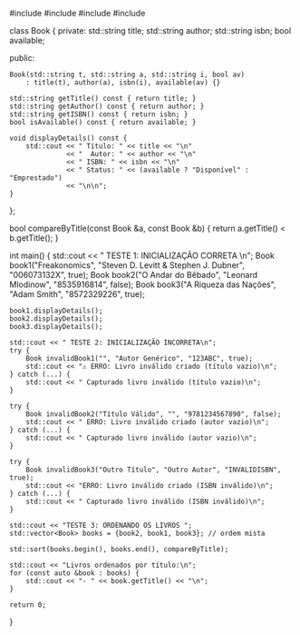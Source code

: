 #include <iostream>
#include <string>
#include <vector>
#include <algorithm>

class Book {
private:
    std::string title;
    std::string author;
    std::string isbn;
    bool available;

public:

    Book(std::string t, std::string a, std::string i, bool av) 
        : title(t), author(a), isbn(i), available(av) {}

    std::string getTitle() const { return title; }
    std::string getAuthor() const { return author; }
    std::string getISBN() const { return isbn; }
    bool isAvailable() const { return available; }

    void displayDetails() const {
        std::cout << " Título: " << title << "\n"
                  << "  Autor: " << author << "\n"
                  << " ISBN: " << isbn << "\n"
                  << " Status: " << (available ? "Disponível" : "Emprestado") 
                  << "\n\n";
    }
};

bool compareByTitle(const Book &a, const Book &b) {
    return a.getTitle() < b.getTitle();
}

int main() {
    std::cout << " TESTE 1: INICIALIZAÇÃO CORRETA \n";
    Book book1("Freakonomics", "Steven D. Levitt & Stephen J. Dubner", "006073132X", true);
    Book book2("O Andar do Bêbado", "Leonard Mlodinow", "8535916814", false);
    Book book3("A Riqueza das Nações", "Adam Smith", "8572329226", true);

    book1.displayDetails();
    book2.displayDetails();
    book3.displayDetails();

    std::cout << " TESTE 2: INICIALIZAÇÃO INCORRETA\n";
    try {
        Book invalidBook1("", "Autor Genérico", "123ABC", true);
        std::cout << "⚠ ERRO: Livro inválido criado (título vazio)\n";
    } catch (...) {
        std::cout << " Capturado livro inválido (título vazio)\n";
    }

    try {
        Book invalidBook2("Título Válido", "", "9781234567890", false);
        std::cout << " ERRO: Livro inválido criado (autor vazio)\n";
    } catch (...) {
        std::cout << " Capturado livro inválido (autor vazio)\n";
    }

    try {
        Book invalidBook3("Outro Título", "Outro Autor", "INVALIDISBN", true);
        std::cout << "ERRO: Livro inválido criado (ISBN inválido)\n";
    } catch (...) {
        std::cout << " Capturado livro inválido (ISBN inválido)\n";
    }

    std::cout << "TESTE 3: ORDENANDO OS LIVROS ";
    std::vector<Book> books = {book2, book1, book3}; // ordem mista

    std::sort(books.begin(), books.end(), compareByTitle);

    std::cout << "Livros ordenados por título:\n";
    for (const auto &book : books) {
        std::cout << "- " << book.getTitle() << "\n";
    }

    return 0;
}









